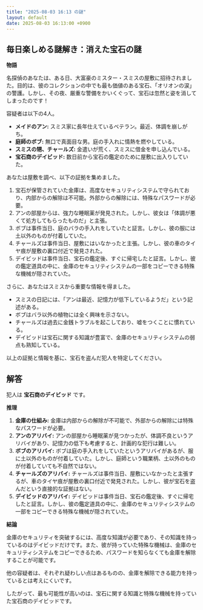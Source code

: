 ```yaml
---
title: "2025-08-03 16:13 の謎"
layout: default
date: 2025-08-03 16:13:00 +0900
---
```

## 毎日楽しめる謎解き：消えた宝石の謎

**物語**

名探偵のあなたは、ある日、大富豪のミスター・スミスの屋敷に招待されました。目的は、彼のコレクションの中でも最も価値のある宝石、「オリオンの涙」の警護。しかし、その夜、厳重な警備をかいくぐって、宝石は忽然と姿を消してしまったのです！

容疑者は以下の4人。

*   **メイドのアン:** スミス家に長年仕えているベテラン。最近、体調を崩しがち。
*   **庭師のボブ:** 無口で真面目な男。庭の手入れに情熱を燃やしている。
*   **スミスの甥、チャールズ:** 金遣いが荒く、スミスに借金を申し込んでいる。
*   **宝石商のデイビッド:** 数日前から宝石の鑑定のために屋敷に出入りしていた。

あなたは屋敷を調べ、以下の証拠を集めました。

1.  宝石が保管されていた金庫は、高度なセキュリティシステムで守られており、内部からの解除は不可能。外部からの解除には、特殊なパスワードが必要。
2.  アンの部屋からは、強力な睡眠薬が発見された。しかし、彼女は「体調が悪くて処方してもらったものだ」と主張。
3.  ボブは事件当日、庭のバラの手入れをしていたと証言。しかし、彼の服には土以外のものが付着していた。
4.  チャールズは事件当日、屋敷にはいなかったと主張。しかし、彼の車のタイヤ痕が屋敷の裏口付近で発見された。
5.  デイビッドは事件当日、宝石の鑑定後、すぐに帰宅したと証言。しかし、彼の鑑定道具の中に、金庫のセキュリティシステムの一部をコピーできる特殊な機械が隠されていた。

さらに、あなたはスミスから重要な情報を得ました。

*   スミスの日記には、「アンは最近、記憶力が低下しているようだ」という記述がある。
*   ボブはバラ以外の植物には全く興味を示さない。
*   チャールズは過去に金銭トラブルを起こしており、嘘をつくことに慣れている。
*   デイビッドは宝石に関する知識が豊富で、金庫のセキュリティシステムの弱点も熟知している。

以上の証拠と情報を基に、宝石を盗んだ犯人を特定してください。

## 解答

犯人は **宝石商のデイビッド** です。

**推理**

1.  **金庫の仕組み:** 金庫は内部からの解除が不可能で、外部からの解除には特殊なパスワードが必要。
2.  **アンのアリバイ:** アンの部屋から睡眠薬が見つかったが、体調不良というアリバイがあり、記憶力の低下も考慮すると、計画的な犯行は難しい。
3.  **ボブのアリバイ:** ボブは庭の手入れをしていたというアリバイがあるが、服に土以外のものが付着していた。しかし、庭師という職業柄、土以外のものが付着していても不自然ではない。
4.  **チャールズのアリバイ:** チャールズは事件当日、屋敷にいなかったと主張するが、車のタイヤ痕が屋敷の裏口付近で発見された。しかし、彼が宝石を盗んだという直接的な証拠はない。
5.  **デイビッドのアリバイ:** デイビッドは事件当日、宝石の鑑定後、すぐに帰宅したと証言。しかし、彼の鑑定道具の中に、金庫のセキュリティシステムの一部をコピーできる特殊な機械が隠されていた。

**結論**

金庫のセキュリティを突破するには、高度な知識が必要であり、その知識を持っているのはデイビッドだけです。また、彼が持っていた特殊な機械は、金庫のセキュリティシステムをコピーできるため、パスワードを知らなくても金庫を解除することが可能です。

他の容疑者は、それぞれ疑わしい点はあるものの、金庫を解除できる能力を持っているとは考えにくいです。

したがって、最も可能性が高いのは、宝石に関する知識と特殊な機械を持っていた宝石商のデイビッドです。
